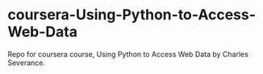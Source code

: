 # coursera-Using-Python-to-Access-Web-Data
Repo for coursera course, Using Python to Access Web Data by Charles Severance.
